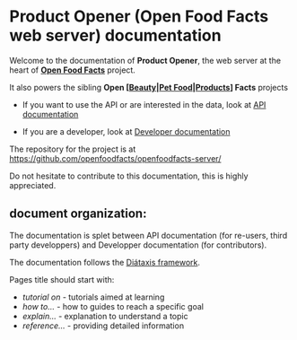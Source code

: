 # Product Opener (Open Food Facts web server) documentation

Welcome to the documentation of **Product Opener**, the web server at the heart of **[Open Food Facts](https://world.openfoodfacts.org/)** project. 

It also powers the sibling **Open \[[Beauty](https://world.openbeautyfacts.org/)|[Pet Food](https://world.openpetfoodfacts.org/)|[Products](https://world.openproductsfacts.org/)\] Facts** projects

* If you want to use the API or are interested in the data, look at [API documentation](api/index.md)

* If you are a developer, look at [Developer documentation](dev/index.md)

The repository for the project is at https://github.com/openfoodfacts/openfoodfacts-server/

Do not hesitate to contribute to this documentation, this is highly appreciated.

## document organization:

The documentation is splet between API documentation (for re-users, third party developpers) and Developper documentation (for contributors).

The documentation follows the [Diátaxis framework](https://diataxis.fr/).

Pages title should start with:
* *tutorial on* - tutorials aimed at learning
* *how to…* - how to guides to reach a specific goal
* *explain…* - explanation to understand a topic
* *reference…* - providing detailed information
